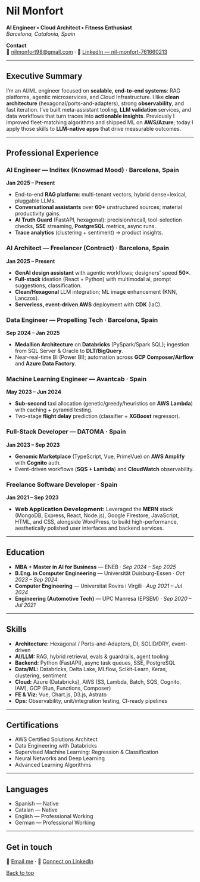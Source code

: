 # Nil Monfort

**AI Engineer • Cloud Architect • Fitness Enthusiast**  
*Barcelona, Catalonia, Spain*

**Contact**  
📧 [nilmonfort98@gmail.com](mailto:nilmonfort98@gmail.com) · 🔗 [LinkedIn — nil-monfort-761660213](https://www.linkedin.com/in/nil-monfort-761660213)

---

## Executive Summary

I’m an AI/ML engineer focused on **scalable, end-to-end systems**: RAG platforms, agentic microservices, and Cloud Infrastructure. I like **clean architecture** (hexagonal/ports-and-adapters), strong **observability**, and fast iteration. I’ve built meta-assistant tooling, **LLM validation** services, and data workflows that turn traces into **actionable insights**. Previously I improved fleet-matching algorithms and shipped ML on **AWS/Azure**; today I apply those skills to **LLM-native apps** that drive measurable outcomes.

---

## Professional Experience

### AI Engineer — Inditex (Knowmad Mood) · Barcelona, Spain  
**Jan 2025 – Present**
- End-to-end **RAG platform**: multi-tenant vectors, hybrid dense+lexical, pluggable LLMs.  
- **Conversational assistants** over **60+** unstructured sources; material productivity gains.  
- **AI Truth Guard** (FastAPI, hexagonal): precision/recall, tool-selection checks, **SSE** streaming, **PostgreSQL** metrics, async runs.  
- **Trace analytics** (clustering + sentiment) → product insights.

### AI Architect — Freelancer (Contract) · Barcelona, Spain  
**Jan 2025 – Present**
- **GenAI design assistant** with agentic workflows; designers’ speed **50×**.  
- **Full-stack** ideation (React + Python) with multimodal ai, prompt suggestions, classification.  
- **Clean/Hexagonal** LLM integration; ML image enhancement (KNN, Lanczos).  
- **Serverless, event-driven AWS** deployment with **CDK** (IaC).

### Data Engineer — Propelling Tech · Barcelona, Spain  
**Sep 2024 – Jan 2025**
- **Medallion Architecture** on **Databricks** (PySpark/Spark SQL); ingestion from SQL Server & Oracle to **DLT/BigQuery**.  
- Near-real-time BI (Power BI); automation across **GCP Composer/Airflow** and **Azure Data Factory**.

### Machine Learning Engineer — Avantcab · Spain  
**May 2023 – Jun 2024**
- **Sub-second** taxi allocation (genetic/greedy/heuristics on **AWS Lambda**) with caching + pyramid testing.  
- Two-stage **flight delay** prediction (classifier + **XGBoost** regressor).

### Full-Stack Developer — DATOMA · Spain  
**Jan 2023 – Sep 2023**
- **Genomic Marketplace** (TypeScript, Vue, PrimeVue) on **AWS Amplify** with **Cognito** auth.  
- Event-driven workflows (**SQS + Lambda**) and **CloudWatch** observability.

### Freelance Software Developer · Spain  
**Jan 2021 – Sep 2023**
- **𝗪𝗲𝗯 𝗔𝗽𝗽𝗹𝗶𝗰𝗮𝘁𝗶𝗼𝗻 𝗗𝗲𝘃𝗲𝗹𝗼𝗽𝗺𝗲𝗻𝘁:** Leveraged the **MERN** stack (MongoDB, Express, React, Node.js), Google Firestore, JavaScript, HTML, and CSS, alongside WordPress, to build high-performance, aesthetically polished user interfaces and backend services.

---

## Education

- **MBA + Master in AI for Business** — ENEB · *Sep 2024 – Sep 2025*  
- **B.Eng. in Computer Engineering** — Universität Duisburg-Essen · *Oct 2023 – Sep 2024*  
- **Computer Engineering** — Universitat Rovira i Virgili · *Aug 2021 – Jul 2024*  
- **Engineering (Automotive Tech)** — UPC Manresa (EPSEM) · *Sep 2020 – Jul 2021*

---

## Skills

- **Architecture:** Hexagonal / Ports-and-Adapters, DI, SOLID/DRY, event-driven  
- **AI/LLM:** RAG, hybrid retrieval, evals & guardrails, agent tooling  
- **Backend:** Python (FastAPI), async task queues, SSE, PostgreSQL  
- **Data/ML:** Databricks, Delta Lake, MLflow, Scikit-Learn, Keras, clustering, sentiment  
- **Cloud:** Azure (Databricks), AWS (S3, Lambda, Batch, SQS, Cognito, IAM), GCP (Run, Functions, Composer)  
- **FE & Viz:** Vue, Chart.js, D3.js, Astrato  
- **Ops:** Observability, unit/integration testing, CI-ready pipelines

---

## Certifications

- AWS Certified Solutions Architect  
- Data Engineering with Databricks  
- Supervised Machine Learning: Regression & Classification  
- Neural Networks and Deep Learning  
- Advanced Learning Algorithms

---

## Languages

- Spanish — Native  
- Catalan — Native  
- English — Professional Working  
- German — Professional Working

---

## Get in touch

📧 [Email me](mailto:nilmonfort98@gmail.com) · 💬 [Connect on LinkedIn](https://www.linkedin.com/in/nil-monfort-761660213)

[Back to top](#nil-monfort)
